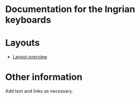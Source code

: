 # Documentation for the Ingrian keyboards


# Layouts

-   [Layout overview](layout.html)

# Other information

Add text and links as necessary.
